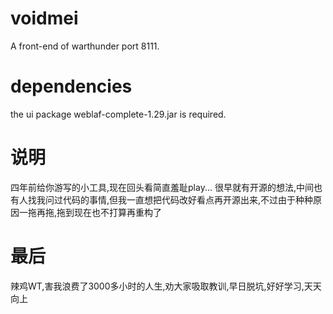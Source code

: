 # voidmei
A front-end of warthunder port 8111.

# dependencies
the ui package weblaf-complete-1.29.jar is required.

# 说明
四年前给你游写的小工具,现在回头看简直羞耻play...
很早就有开源的想法,中间也有人找我问过代码的事情,但我一直想把代码改好看点再开源出来,不过由于种种原因一拖再拖,拖到现在也不打算再重构了

# 最后
辣鸡WT,害我浪费了3000多小时的人生,劝大家吸取教训,早日脱坑,好好学习,天天向上

